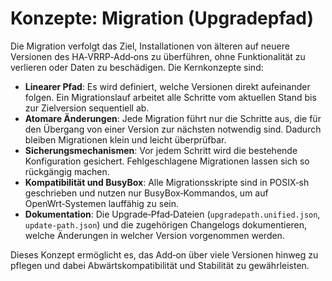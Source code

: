 # Konzepte: Migration (Upgradepfad)

Die Migration verfolgt das Ziel, Installationen von älteren auf neuere Versionen des HA‑VRRP‑Add‑ons zu überführen, ohne Funktionalität zu verlieren oder Daten zu beschädigen.  Die Kernkonzepte sind:

- **Linearer Pfad**: Es wird definiert, welche Versionen direkt aufeinander folgen.  Ein Migrationslauf arbeitet alle Schritte vom aktuellen Stand bis zur Zielversion sequentiell ab.
- **Atomare Änderungen**: Jede Migration führt nur die Schritte aus, die für den Übergang von einer Version zur nächsten notwendig sind.  Dadurch bleiben Migrationen klein und leicht überprüfbar.
- **Sicherungsmechanismen**: Vor jedem Schritt wird die bestehende Konfiguration gesichert.  Fehlgeschlagene Migrationen lassen sich so rückgängig machen.
- **Kompatibilität und BusyBox**: Alle Migrationsskripte sind in POSIX‑sh geschrieben und nutzen nur BusyBox‑Kommandos, um auf OpenWrt‑Systemen lauffähig zu sein.
- **Dokumentation**: Die Upgrade‑Pfad‑Dateien (`upgradepath.unified.json`, `update-path.json`) und die zugehörigen Changelogs dokumentieren, welche Änderungen in welcher Version vorgenommen werden.

Dieses Konzept ermöglicht es, das Add‑on über viele Versionen hinweg zu pflegen und dabei Abwärtskompatibilität und Stabilität zu gewährleisten.